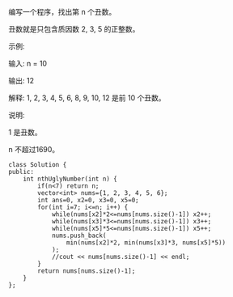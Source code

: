 编写一个程序，找出第 n 个丑数。

丑数就是只包含质因数 2, 3, 5 的正整数。

示例:

输入: n = 10

输出: 12

解释: 1, 2, 3, 4, 5, 6, 8, 9, 10, 12 是前 10 个丑数。

说明:  

1 是丑数。

n 不超过1690。
```
class Solution {
public:
    int nthUglyNumber(int n) {
        if(n<7) return n;
        vector<int> nums={1, 2, 3, 4, 5, 6};
        int ans=0, x2=0, x3=0, x5=0;
        for(int i=7; i<=n; i++) {
            while(nums[x2]*2<=nums[nums.size()-1]) x2++;
            while(nums[x3]*3<=nums[nums.size()-1]) x3++;
            while(nums[x5]*5<=nums[nums.size()-1]) x5++;
            nums.push_back(
                min(nums[x2]*2, min(nums[x3]*3, nums[x5]*5))
            );
            //cout << nums[nums.size()-1] << endl;
        }
        return nums[nums.size()-1];
    }
};
```